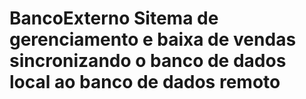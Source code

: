 # BancoExterno Sitema de gerenciamento e baixa de  vendas sincronizando o banco de dados local ao banco de dados remoto
